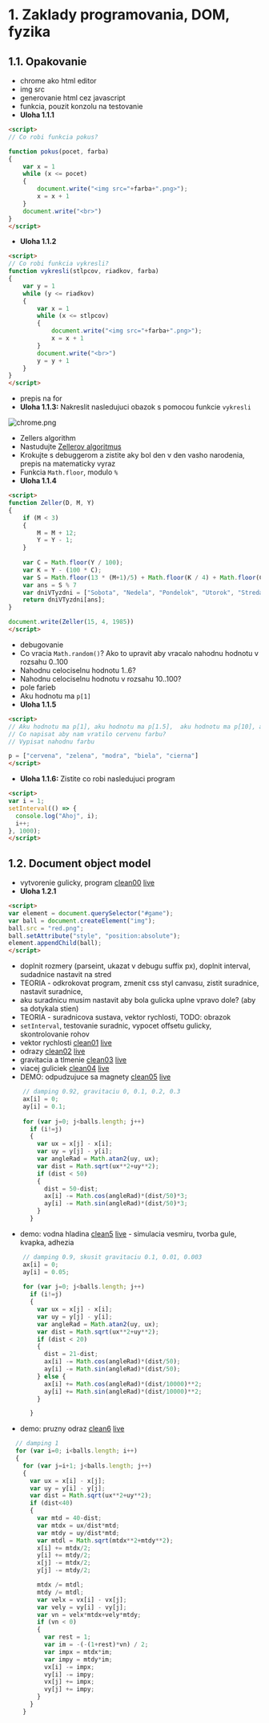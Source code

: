 # 1. Zaklady programovania, DOM, fyzika

## 1.1. Opakovanie
  - chrome ako html editor
  - img src
  - generovanie html cez javascript
  - funkcia, pouzit konzolu na testovanie
  - **Uloha 1.1.1**

```html
<script>
// Co robi funkcia pokus?

function pokus(pocet, farba)
{
    var x = 1
    while (x <= pocet)
    {
        document.write("<img src="+farba+".png>");
        x = x + 1
    }
    document.write("<br>")
}
</script>
```

  - **Uloha 1.1.2**

```html
<script>
// Co robi funkcia vykresli?
function vykresli(stlpcov, riadkov, farba)
{
    var y = 1
    while (y <= riadkov)
    {
        var x = 1
        while (x <= stlpcov)
        {
            document.write("<img src="+farba+".png>");
            x = x + 1
        }
        document.write("<br>")
        y = y + 1
    }
}
</script>
```

  - prepis na for
  - **Uloha 1.1.3:** Nakreslit nasledujuci obazok s pomocou funkcie `vykresli`

![chrome.png](uloha113.png)

  - Zellers algorithm
  - Nastudujte [Zellerov algoritmus](https://en.wikipedia.org/wiki/Determination_of_the_day_of_the_week)
  - Krokujte s debuggerom a zistite aky bol den v den vasho narodenia, prepis na matematicky vyraz
  - Funkcia `Math.floor`, modulo `%`
  - **Uloha 1.1.4**

```html
<script>
function Zeller(D, M, Y)
{    
    if (M < 3)
    {
        M = M + 12;
        Y = Y - 1;
    }
    
    var C = Math.floor(Y / 100);
    var K = Y - (100 * C);
    var S = Math.floor(13 * (M+1)/5) + Math.floor(K / 4) + Math.floor(C / 4) + D + K - (2 * C) + (7 * C);
    var ans = S % 7
    var dniVTyzdni = ["Sobota", "Nedela", "Pondelok", "Utorok", "Streda", "Stvrtok", "Piatok"]
    return dniVTyzdni[ans];
}

document.write(Zeller(15, 4, 1985))
</script>
```

  - debugovanie
  - Co vracia `Math.random()`? Ako to upravit aby vracalo nahodnu hodnotu v rozsahu 0..100
  - Nahodnu celociselnu hodnotu 1..6?
  - Nahodnu celociselnu hodnotu v rozsahu 10..100?
  - pole farieb
  - Aku hodnotu ma `p[1]`
  - **Uloha 1.1.5**

```html
<script>
// Aku hodnotu ma p[1], aku hodnotu ma p[1.5],  aku hodnotu ma p[10], aku hodnotu ma p.length?
// Co napisat aby nam vratilo cervenu farbu?
// Vypisat nahodnu farbu

p = ["cervena", "zelena", "modra", "biela", "cierna"]
</script>
```

  - **Uloha 1.1.6:** Zistite co robi nasledujuci program

```html
<script>
var i = 1;
setInterval(() => {
  console.log("Ahoj", i);
  i++;
}, 1000);
</script>
```

## 1.2. Document object model
  - vytvorenie gulicky, program [clean00](clean00/index.html) [live](https://rawgit.valky.eu/gabonator/Education/master/2022/Programming2/clean00/index.html)
  - **Uloha 1.2.1**

```html
<script>
var element = document.querySelector("#game");
var ball = document.createElement("img");
ball.src = "red.png";
ball.setAttribute("style", "position:absolute");
element.appendChild(ball);
</script>
```

  - doplnit rozmery (parseint, ukazat v debugu suffix px), doplnit interval, sudadnice nastavit na stred
  - TEORIA - odkrokovat program, zmenit css styl canvasu, zistit suradnice, nastavit suradnice,
  - aku suradnicu musim nastavit aby bola gulicka uplne vpravo dole? (aby sa dotykala stien)
  - TEORIA - suradnicova sustava, vektor rychlosti, TODO: obrazok
  - `setInterval`, testovanie suradnic, vypocet offsetu gulicky, skontrolovanie rohov
  - vektor rychlosti [clean01](clean01/index.html) [live](https://rawgit.valky.eu/gabonator/Education/master/2022/Programming2/clean01/index.html)
  - odrazy [clean02](clean02/index.html) [live](https://rawgit.valky.eu/gabonator/Education/master/2022/Programming2/clean02/index.html)
  - gravitacia a tlmenie [clean03](clean03/index.html) [live](https://rawgit.valky.eu/gabonator/Education/master/2022/Programming2/clean03/index.html)
  - viacej guliciek [clean04](clean04/index.html) [live](https://rawgit.valky.eu/gabonator/Education/master/2022/Programming2/clean04/index.html)
  - DEMO: odpudzujuce sa magnety [clean05](clean05/index2.html) [live](https://rawgit.valky.eu/gabonator/Education/master/2022/Programming2/clean05/index2.html)

```javascript
    // damping 0.92, gravitaciu 0, 0.1, 0.2, 0.3
    ax[i] = 0;
    ay[i] = 0.1;
  
    for (var j=0; j<balls.length; j++)
      if (i!=j)
      {
        var ux = x[j] - x[i];
        var uy = y[j] - y[i];
        var angleRad = Math.atan2(uy, ux);
        var dist = Math.sqrt(ux**2+uy**2);
        if (dist < 50)
        {
          dist = 50-dist;
          ax[i] -= Math.cos(angleRad)*(dist/50)*3; 
          ay[i] -= Math.sin(angleRad)*(dist/50)*3; 
        } 
      }
```

  - demo: vodna hladina [clean5](clean05/index.html) [live](https://rawgit.valky.eu/gabonator/Education/master/2022/Programming2/clean05/index.html) - simulacia vesmiru, tvorba gule, kvapka, adhezia

```javascript
    // damping 0.9, skusit gravitaciu 0.1, 0.01, 0.003
    ax[i] = 0;
    ay[i] = 0.05;
  
    for (var j=0; j<balls.length; j++)
      if (i!=j)
      {
        var ux = x[j] - x[i];
        var uy = y[j] - y[i];
        var angleRad = Math.atan2(uy, ux);
        var dist = Math.sqrt(ux**2+uy**2);
        if (dist < 20)
        {
          dist = 21-dist;
          ax[i] -= Math.cos(angleRad)*(dist/50); 
          ay[i] -= Math.sin(angleRad)*(dist/50); 
        } else {
          ax[i] += Math.cos(angleRad)*(dist/10000)**2; 
          ay[i] += Math.sin(angleRad)*(dist/10000)**2; 
        }

      }
```

  - demo: pruzny odraz [clean6](clean06/index.html) [live](https://rawgit.valky.eu/gabonator/Education/master/2022/Programming2/clean06/index.html)

```javascript
  // damping 1
  for (var i=0; i<balls.length; i++)
  {  
    for (var j=i+1; j<balls.length; j++)
    {
      var ux = x[i] - x[j];
      var uy = y[i] - y[j];
      var dist = Math.sqrt(ux**2+uy**2);
      if (dist<40)
      {
        var mtd = 40-dist;
        var mtdx = ux/dist*mtd;
        var mtdy = uy/dist*mtd;
        var mtdl = Math.sqrt(mtdx**2+mtdy**2);
        x[i] += mtdx/2;
        y[i] += mtdy/2;
        x[j] -= mtdx/2;
        y[j] -= mtdy/2;

        mtdx /= mtdl;
        mtdy /= mtdl;
        var velx = vx[i] - vx[j];
        var vely = vy[i] - vy[j];
        var vn = velx*mtdx+vely*mtdy;
        if (vn < 0)
        {
          var rest = 1;
          var im = -(-(1+rest)*vn) / 2;
          var impx = mtdx*im;
          var impy = mtdy*im;
          vx[i] -= impx;
          vy[i] -= impy;
          vx[j] += impx;
          vy[j] += impy;
        }
      }
    }
```

